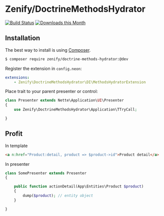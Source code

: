 # Zenify/DoctrineMethodsHydrator

[![Build Status](https://travis-ci.org/Zenify/DoctrineMethodsHydrator.svg?branch=master)](https://travis-ci.org/Zenify/DoctrineMethodsHydrator)
[![Downloads this Month](https://img.shields.io/packagist/dm/zenify/doctrine-methods-hydrator.svg)](https://packagist.org/packages/zenify/doctrine-methods-hydrator)


## Installation

The best way to install is using [Composer](http://getcomposer.org/).

```sh
$ composer require zenify/doctrine-methods-hydrator:@dev
```

Register the extension in `config.neon`:

```yaml
extensions:
	- Zenify\DoctrineMethodsHydrator\DI\MethodsHydratorExtension
```

Place trait to your parent presenter or control:

```php
class Presenter extends Nette\Application\UI\Presenter
{
	use Zenify\DoctrineMethodsHydrator\Application\TTryCall;

}
```


## Profit

In template

```html
<a n:href="Product:detail, product => $product->id">Product detail</a>
```

In presenter

```php
class SomePresenter extends Presenter
{

	public function actionDetail(App\Entities\Product $product)
	{
		dump($product); // entity object
	}

}
```
